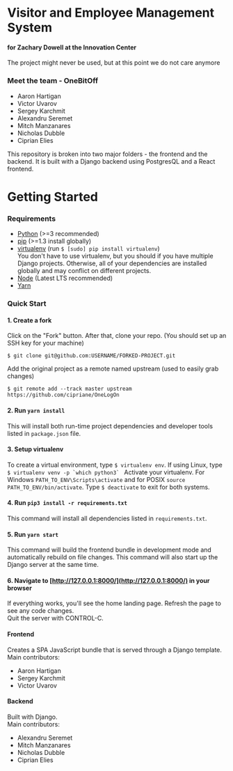 # Visitor and Employee Management System
#### for Zachary Dowell at the Innovation Center
The project might never be used, but at this point we do not care anymore
### Meet the team - OneBitOff
- Aaron Hartigan
- Victor Uvarov
- Sergey Karchmit
- Alexandru Seremet
- Mitch Manzanares
- Nicholas Dubble
- Ciprian Elies

This repository is broken into two major folders - the frontend and the backend.
It is built with a Django backend using PostgresQL and a React frontend.

# Getting Started
### Requirements
 - [Python](https://www.python.org/downloads/) (>=3 recommended)
 - [pip](https://pip.pypa.io/en/stable/) (>=1.3 install globally)
 - [virtualenv](https://virtualenv.pypa.io/en/latest/installation/) (run `$ [sudo] pip install virtualenv`)  
 You don't have to use virtualenv, but you should if you have multiple Django projects. Otherwise, all of your dependencies are installed globally and may conflict on different projects.
 - [Node](https://nodejs.org/en/download/) (Latest LTS recommended)
 - [Yarn](https://yarnpkg.com/lang/en/docs/install/#windows-stable)

### Quick Start

#### 1. Create a fork

Click on the "Fork" button.  After that, clone your repo.
(You should set up an SSH key for your machine)
```shell
$ git clone git@github.com:USERNAME/FORKED-PROJECT.git
```

Add the original project as a remote named upstream (used to easily grab changes)
```shell
$ git remote add --track master upstream https://github.com/cipriane/OneLogOn
```

#### 2. Run `yarn install`

This will install both run-time project dependencies and developer tools listed
in `package.json` file.

#### 3. Setup virtualenv

To create a virtual environment, type `$ virtualenv env`.
If using Linux, type ``$ virtualenv venv -p `which python3` `` Activate your virtualenv.
For Windows `PATH_TO_ENV\Scripts\activate` and for POSIX `source PATH_TO_ENV/bin/activate`.
Type `$ deactivate` to exit for both systems.

#### 4. Run `pip3 install -r requirements.txt`

This command will install all dependencies listed in `requirements.txt`.

#### 5. Run `yarn start`

This command will build the frontend bundle in development mode and automatically rebuild on file changes. This command will also start up the Django server at the same time.

#### 6. Navigate to [http://127.0.0.1:8000/](http://127.0.0.1:8000/) in your browser

If everything works, you'll see the home landing page.
Refresh the page to see any code changes.  
Quit the server with CONTROL-C.

#### Frontend
 Creates a SPA JavaScript bundle that is served through a Django template.  
Main contributors:
 - Aaron Hartigan
 - Sergey Karchmit
 - Victor Uvarov 
#### Backend
Built with Django.  
Main contributors:
- Alexandru Seremet
- Mitch Manzanares
- Nicholas Dubble
- Ciprian Elies
